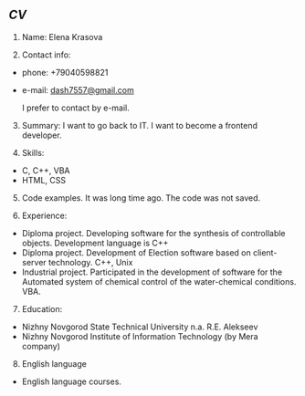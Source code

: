 ## *CV*
1. Name: Elena Krasova

2. Contact info:
 * phone: +79040598821
 * e-mail: dash7557@gmail.com

   I prefer to contact by e-mail.

3. Summary:
I want to go back to IT. I want to become a frontend developer.

4. Skills:
 * C, C++, VBA
 * HTML, CSS

5. Code examples.
   It was long time ago. The code was not saved.

6. Experience:
 * Diploma project. Developing software for the synthesis of controllable objects. Development language is C++
 * Diploma project. Development of Election software based on client-server technology. C++, Unix
 * Industrial project. Participated in the development of software for the Automated system of chemical control of the water-chemical conditions. VBA.

7. Education:
 * Nizhny Novgorod State Technical University n.a. R.E. Alekseev
 * Nizhny Novgorod Institute of Information Technology (by Mera company)

8. English  language
 * English language courses.
